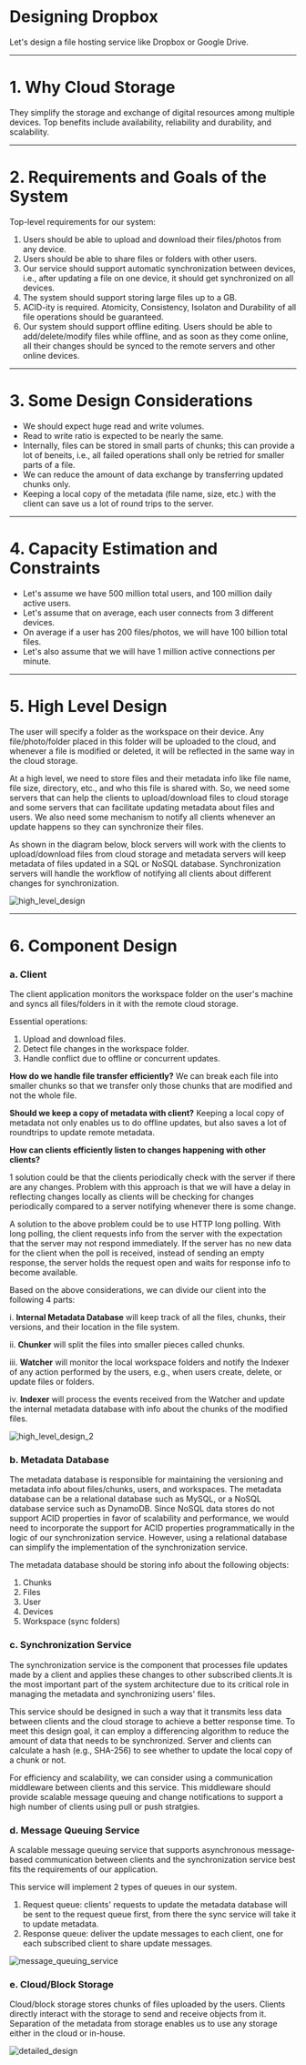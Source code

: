# Designing Dropbox

Let's design a file hosting service like Dropbox or Google Drive.

___

# 1. Why Cloud Storage

They simplify the storage and exchange of digital resources among multiple devices. Top benefits include availability, reliability and durability, and scalability.

___

# 2. Requirements and Goals of the System

Top-level requirements for our system:
1. Users should be able to upload and download their files/photos from any device.
2. Users should be able to share files or folders with other users.
3. Our service should support automatic synchronization between devices, i.e., after updating a file on one device, it should get synchronized on all devices.
4. The system should support storing large files up to a GB.
5. ACID-ity is required. Atomicity, Consistency, Isolaton and Durability of all file operations should be guaranteed.
6. Our system should support offline editing. Users should be able to add/delete/modify files while offline, and as soon as they come online, all their changes should be synced to the remote servers and other online devices.

___

# 3. Some Design Considerations

- We should expect huge read and write volumes.
- Read to write ratio is expected to be nearly the same.
- Internally, files can be stored in small parts of chunks; this can provide a lot of beneits, i.e., all failed operations shall only be retried for smaller parts of a file.
- We can reduce the amount of data exchange by transferring updated chunks only.
- Keeping a local copy of the metadata (file name, size, etc.) with the client can save us a lot of round trips to the server.

___

# 4. Capacity Estimation and Constraints

- Let's assume we have 500 million total users, and 100 million daily active users.
- Let's assume that on average, each user connects from 3 different devices.
- On average if a user has 200 files/photos, we will have 100 billion total files.
- Let's also assume that we will have 1 million active connections per minute.

___

# 5. High Level Design

The user will specify a folder as the workspace on their device. Any file/photo/folder placed in this folder will be uploaded to the cloud, and whenever a file is modified or deleted, it will be reflected in the same way in the cloud storage.

At a high level, we need to store files and their metadata info like file name, file size, directory, etc., and who this file is shared with. So, we need some servers that can help the clients to upload/download files to cloud storage and some servers that can facilitate updating metadata about files and users. We also need some mechanism to notify all clients whenever an update happens so they can synchronize their files.

As shown in the diagram below, block servers will work with the clients to upload/download files from cloud storage and metadata servers will keep metadata of files updated in a SQL or NoSQL database. Synchronization servers will handle the workflow of notifying all clients about different changes for synchronization.

![high_level_design](high_level_design.png)

___

# 6. Component Design

### **a. Client**

The client application monitors the workspace folder on the user's machine and syncs all files/folders in it with the remote cloud storage.

Essential operations:
1. Upload and download files.
2. Detect file changes in the workspace folder.
3. Handle conflict due to offline or concurrent updates.

**How do we handle file transfer efficiently?** We can break each file into smaller chunks so that we transfer only those chunks that are modified and not the whole file.

**Should we keep a copy of metadata with client?** Keeping a local copy of metadata not only enables us to do offline updates, but also saves a lot of roundtrips to update remote metadata.

**How can clients efficiently listen to changes happening with other clients?**

1 solution could be that the clients periodically check with the server if there are any changes. Problem with this approach is that we will have a delay in reflecting changes locally as clients will be checking for changes periodically compared to a server notifying whenever there is some change.

A solution to the above problem could be to use HTTP long polling. With long polling, the client requests info from the server with the expectation that the server may not respond immediately. If the server has no new data for the client when the poll is received, instead of sending an empty response, the server holds the request open and waits for response info to become available.

Based on the above considerations, we can divide our client into the following 4 parts:

i. **Internal Metadata Database** will keep track of all the files, chunks, their versions, and their location in the file system.

ii. **Chunker** will split the files into smaller pieces called chunks.

iii. **Watcher** will monitor the local workspace folders and notify the Indexer of any action performed by the users, e.g., when users create, delete, or update files or folders.

iv. **Indexer** will process the events received from the Watcher and update the internal metadata database with info about the chunks of the modified files.

![high_level_design_2](high_level_design_2.png)

### **b. Metadata Database**

The metadata database is responsible for maintaining the versioning and metadata info about files/chunks, users, and workspaces. The metadata database can be a relational database such as MySQL, or a NoSQL database service such as DynamoDB. Since NoSQL data stores do not support ACID properties in favor of scalability and performance, we would need to incorporate the support for ACID properties programmatically in the logic of our synchronization service. However, using a relational database can simplify the implementation of the synchronization service.

The metadata database should be storing info about the following objects:
1. Chunks
2. Files
3. User
4. Devices
5. Workspace (sync folders)

### **c. Synchronization Service**

The synchronization service is the component that processes file updates made by a client and applies these changes to other subscribed clients.It is the most important part of the system architecture due to its critical role in managing the metadata and synchronizing users' files.

This service should be designed in such a way that it transmits less data between clients and the cloud storage to achieve a better response time. To meet this design goal, it can employ a differencing algorithm to reduce the amount of data that needs to be synchronized. Server and clients can calculate a hash (e.g., SHA-256) to see whether to update the local copy of a chunk or not.

For efficiency and scalability, we can consider using a communication middleware between clients and this service. This middleware should provide scalable message queuing and change notifications to support a high number of clients using pull or push stratgies.

### **d. Message Queuing Service**

A scalable message queuing service that supports asynchronous message-based communication between clients and the synchronization service best fits the requirements of our application.

This service will implement 2 types of queues in our system.
1. Request queue: clients' requests to update the metadata database will be sent to the request queue first, from there the sync service will take it to update metadata.
2. Response queue: deliver the update messages to each client, one for each subscribed client to share update messages.

![message_queuing_service](message_queuing_service.png)

### **e. Cloud/Block Storage**

Cloud/block storage stores chunks of files uploaded by the users. Clients directly interact with the storage to send and receive objects from it. Separation of the metadata from storage enables us to use any storage either in the cloud or in-house.

![detailed_design](detailed_design.png)
